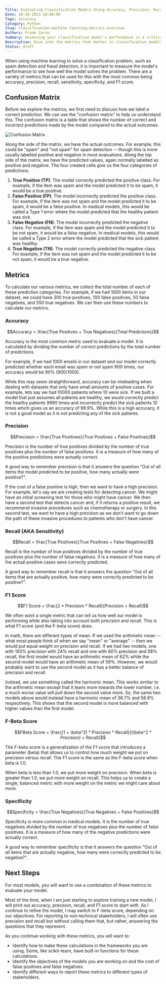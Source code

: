 ```yaml
---
Title: Evaluating Classification Models Using Accuracy, Precision, Recall, and More
Date: 10-30-2023 10:00:00
Tags: accuracy
Category: Python
Slug: classification-machine-learning-metrics-overview
Authors: Frank Corso
Summary: Assessing your classification model's performance is a critical step. This article explores the key classification metrics such as accuracy, precision, recall, f1 score, and specificity. 
Description: Dive into the metrics that matter in classification models in machine learning. Understand accuracy, precision, recall, and more to make informed decisions about your models.
Status: draft
---
```


When using machine learning to solve a classification problem, such as spam detection and fraud detection, it is important to measure the model's performance to see how well the model solves the problem. There are a variety of metrics that can be used for this with the most common being accuracy, precision, recall, sensitivity, specificity, and F1 score.

## Confusion Matrix

Before we explore the metrics, we first need to discuss how we label a correct prediction. We can use the "confusion matrix" to help us understand this. The confusion matrix is a table that shows the number of correct and incorrect predictions made by the model compared to the actual outcomes.

![Confusion Matrix](/images/classification-ml-metrics/confusion-matrix.png)

Along the side of the matrix, we have the actual outcomes. For example, this could be "spam" and "not spam" for spam detection -- though this is more usually labelled positive and negative in most evaluations. Along the top side of the matrix, we have the predicted values, again normally labelled as positive and negative. The four created cells give us the four categories of predictions:

1. **True Positive (TP)**: The model correctly predicted the positive class. For example, if the item was spam and the model predicted it to be spam, it would be a true positive.
2. **False Positive (FP)**: The model incorrectly predicted the positive class. For example, if the item was not spam and the model predicted it to be spam, it would be a false positive. In medical models, this would be called a Type 1 error where the model predicted that the healthy patient was sick.
3. **False Negative (FN)**: The model incorrectly predicted the negative class. For example, if the item was spam and the model predicted it to be not spam, it would be a false negative. In medical models, this would be called a Type 2 error where the model predicted that the sick patient was healthy.
4. **True Negative (TN)**: The model correctly predicted the negative class. For example, if the item was not spam and the model predicted it to be not spam, it would be a true negative.

## Metrics

To calculate our various metrics, we collect the total number of each of these prediction categories. For example, if we had 1000 items in our dataset, we could have 300 true positives, 100 false positives, 50 false negatives, and 550 true negatives. We can then use these numbers to calculate our metrics.

### Accuracy

$$Accuracy = \frac{True Positives + True Negatives}{Total Predictions}$$

Accuracy is the most common metric used to evaluate a model. It is calculated by dividing the number of correct predictions by the total number of predictions.

For example, if we had 1000 emails in our dataset and our model correctly predicted whether each email was spam or not spam 900 times, our accuracy would be 90% (900/1000).

While this may seem straightforward, accuracy can be misleading when dealing with datasets that only have small amounts of positive cases. For example, lets say we had 10000 patients where 10 were sick. If we built a model that just assumes all patients are healthy, we would correctly predict the healthy patients 9990 times and incorrectly predict the sick patients 10 times which gives us an accuracy of 99.9%. While this is a high accuracy, it is not a good model as it is not predicting any of the sick patients.

### Precision

$$Precision = \frac{True Positives}{True Positives + False Positives}$$

Precision is the number of true positives divided by the number of true positives plus the number of false positives. It is a measure of how many of the positive predictions were actually correct.

A good way to remember precision is that it answers the question "Out of all items the model predicted to be positive, how many actually were positive?".

If the cost of a false positive is high, then we want to have a high precision. For example, let's say we are creating tests for detecting cancer. We might have an initial screening test for those who might have cancer. We then have a second test that detects cancer and, if it returns a positive result, we recommend invasive procedures such as chemotherapy or surgery. In this second test, we want to have a high precision as we don't want to go down the path of these invasive procedures to patients who don't have cancer. 

### Recall (AKA Sensitivity)

$$Recall = \frac{True Positives}{True Positives + False Negatives}$$

Recall is the number of true positives divided by the number of true positives plus the number of false negatives. It is a measure of how many of the actual positive cases were correctly predicted.

A good way to remember recall is that it answers the question "Out of all items that are actually positive, how many were correctly predicted to be positive?".

### F1 Score

$$F1 Score = \frac{2 * Precision * Recall}{Precision + Recall}$$

We often want a single metric that can tell us how well our model is performing while also taking into account both precision and recall. This is what F1 score (and the F-beta score) does.

In math, there are different types of mean. If we used the arithmetic mean -- what most people think of when we say "mean" or "average" -- then we would put equal weight on precision and recall. If we had two models, one with 100% precision with 24% recall and one with 60% precision and 58% recall, the first model would have an arithmetic mean of 62% while the second model would have an arithmetic mean of 59%. However, we would probably want to use the second model as it has a better balance of precision and recall.

Instead, we use something called the harmonic mean. This works similar to the arithmetic mean except that it leans more towards the lower number, i.e. a much worse value will pull down the second value more. So, the same two models above would instead have a harmonic mean of 38.7% and 58.9% respectively. This shows that the second model is more balanced with higher values than the first model.

### F-Beta Score

$$FBeta Score = \frac{(1 + \beta^2) * Precision * Recall}{(\beta^2 * Precision) + Recall}$$

The F-beta score is a generalization of the F1 score that introduces a parameter (beta) that allows us to control how much weight we put on precision versus recall. The F1 score is the same as the F-beta score when beta is 1.0. 

When beta is less than 1.0, we put more weight on precision. When beta is greater than 1.0, we put more weight on recall. This helps us to create a single, balanced metric with more weight on the metric we might care about more.

### Specificity

$$Specificity = \frac{True Negatives}{True Negatives + False Positives}$$

Specificity is more common in medical models. It is the number of true negatives divided by the number of true negatives plus the number of false positives. It is a measure of how many of the negative predictions were actually correct.

A good way to remember specificity is that it answers the question "Out of all items that are actually negative, how many were correctly predicted to be negative?".

## Next Steps

For most models, you will want to use a combination of these metrics to evaluate your model.

Most of the time, when I am just starting to explore training a new model, I will print out accuracy, precision, recall, and F1 score to start with. As I continue to refine the model, I may switch to F-beta score, depending on our objectives. For reporting to non-technical stakeholders, I will often use precision and recall but without calling them that, but rather, answering the questions that they represent.

As you continue working with these metrics, you will want to:

* Identify how to make these calculations in the frameworks you are using. Some, like scikit-learn, have built-in functions for these calculations.
* Identify the objectives of the models you are working on and the cost of false positives and false negatives.
* Identify different ways to report these metrics to different types of stakeholders.


